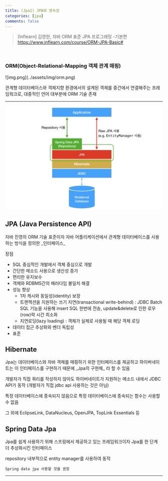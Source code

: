 ```yaml
---
title: (Jpa1) JPA와 영속성
categories: [jpa]
comments: false
---
```

> [Inflearn] 김영한, 자바 ORM 표준 JPA 프로그래밍 -기본편
> <a href="https://www.inflearn.com/course/ORM-JPA-Basic#">https://www.inflearn.com/course/ORM-JPA-Basic#

<br/>
<h3>ORM(Object-Relational-Mapping 객체 관계 매핑)</h3>
![img.png](../assets/img/orm.png)

관계형 데이터베이스와 객체지향 환경에서의 설계된 객체를 중간에서 연결해주는 프레임워크로, 대중적인 언어 대부분에 ORM 기술 존재

---

![img.png](../assets/img/jpa.png)

<h2>JPA (Java Persistence API)</h2>
자바 진영의 ORM 기술 표준이자 자바 어플리케이션에서 관계형 데이터베이스를 사용하는 방식을 정의한 _인터페이스_

장점
* SQL 중심적인 개발에서 객체 중심으로 개발
* 간단한 메소드 사용으로 생산성 증가
* 편리한 유지보수
* 객체와 RDBMS간의 패러다임 불일치 해결
* 성능 향상
  - 1차 캐시와 동일성(identity) 보장
  - 트랜잭션을 지원하는 쓰기 지연(transactional write-behind) : JDBC Batch SQL 기능을 사용해 insert SQL 한번에 전송, update&delete로 인한 로우(row)락 시간 최소화
  - 지연로딩(lazy loading) : 객체가 실제로 사용될 때 해당 객체 로딩
* 데이터 접근 추상화와 벤더 독립성
* 표준

<h2>Hibernate</h2>
Jpa는 데이터베이스와 자바 객체를 매핑하기 위한 인터페이스를 제공하고 하이버네이트는 이 인터페이스를 구현하기 때문에 _Jpa의 구현체_ 라 할 수 있음

개발자가 직접 쿼리를 작성하지 않아도 하이버네이트가 지원하는 메소드 내에서 JDBC API가 동작 (개발자가 직접 jdbc api 사용하는 것은 아님)

특정 데이터베이스에 종속되지 않음으로 특정 데이터베이스에 종속되는 함수는 사용할 수 없음

그 외에 EclipseLink, DataNucleus, OpenJPA, TopLink Essentials 등


<h2>Spring Data Jpa</h2>

Jpa를 쉽게 사용하기 위해 스프링에서 제공하고 있는 프레임워크이자 Jpa를 한 단계 더 추상화시킨 인터페이스 

repository 내부적으로 entity manager를 사용하여 동작

`Spring data jpa 사용할 것을 권장`

---

[comment]: <> (<h2>영속성 컨텍스트</h2>)